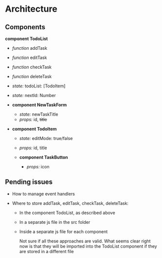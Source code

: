 # Architecture

## Components

**component TodoList**

- _function_ addTask
- _function_ editTask
- _function_ checkTask
- _function_ deleteTask

- _state:_ todoList: [TodoItem]
- _state:_ nextId: Number

- **component NewTaskForm**

  - _state:_ newTaskTitle
  - _props:_ id, ~~title~~

- **component TodoItem**

  - _state:_ editMode: true/false
  - _props:_ id, title

  - **component TaskButton**
    - _props:_ icon

## Pending issues

- How to manage event handlers
- Where to store addTask, editTask, checkTask, deleteTask:

  - In the component TodoList, as described above
  - In a separate js file in the src folder
  - Inside a separate js file for each component

    Not sure if all these approaches are valid. What seems clear right now is that they will be imported into the TodoList component if they are stored in a different file
